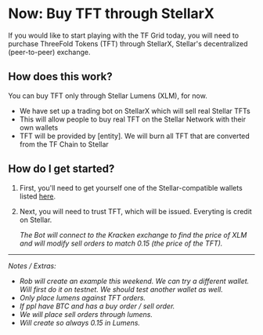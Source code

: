 # Now: Buy TFT through StellarX

If you would like to start playing with the TF Grid today, you will need to purchase ThreeFold Tokens (TFT) through StellarX, Stellar's decentralized (peer-to-peer) exchange.

## How does this work?
You can buy TFT only through Stellar Lumens (XLM), for now.

- We have set up a trading bot on StellarX which will sell real Stellar TFTs
- This will allow people to buy real TFT on the Stellar Network with their own wallets
- TFT will be provided by [entity]. We will burn all TFT that are converted from the TF Chain to Stellar


## How do I get started?
1. First, you'll need to get yourself one of the Stellar-compatible wallets listed [here](https://www.stellar.org/lumens/wallets).

2. Next, you will need to trust TFT, which will be issued. Everyting is credit on Stellar.

    _The Bot will connect to the Kracken exchange to find the price of XLM and will modify sell orders to match 0.15 (the price of the TFT)._

-----

_Notes / Extras:_

- _Rob will create an example this weekend. We can try a different wallet. Will first do it on testnet. We should test another wallet as well._
- _Only place lumens against TFT orders._
- _If ppl have BTC and has a buy order / sell order._
- _We will place sell orders through lumens._
- _Will create so always 0.15 in Lumens._